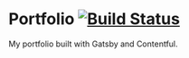 # Portfolio [![Build Status](https://travis-ci.com/wouterlanduydt/wouterlanduydt.be.svg?branch=master)](https://travis-ci.com/wouterlanduydt/wouterlanduydt.be)

My portfolio built with Gatsby and Contentful.
